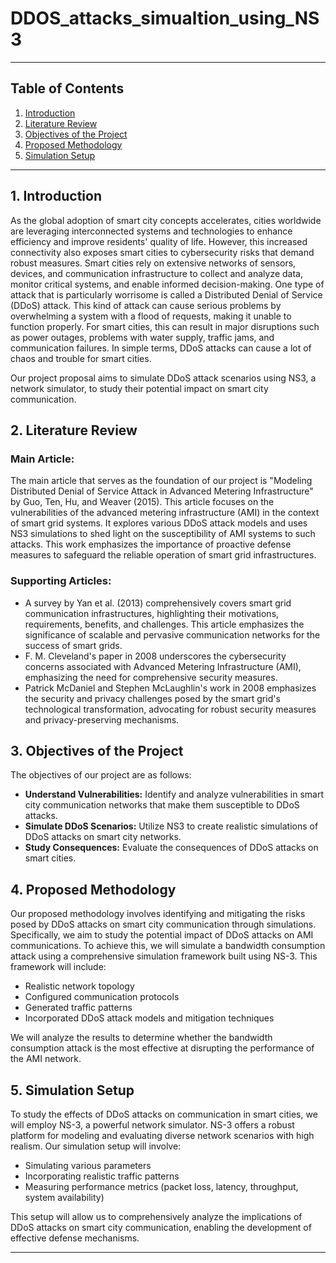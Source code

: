 # DDOS_attacks_simualtion_using_NS3
---

## Table of Contents
1. [Introduction](#introduction)
2. [Literature Review](#literature-review)
3. [Objectives of the Project](#objectives-of-the-project)
4. [Proposed Methodology](#proposed-methodology)
5. [Simulation Setup](#simulation-setup)

---

## 1. Introduction <a name="introduction"></a>
As the global adoption of smart city concepts accelerates, cities worldwide are leveraging interconnected systems and technologies to enhance efficiency and improve residents' quality of life. However, this increased connectivity also exposes smart cities to cybersecurity risks that demand robust measures. Smart cities rely on extensive networks of sensors, devices, and communication infrastructure to collect and analyze data, monitor critical systems, and enable informed decision-making. One type of attack that is particularly worrisome is called a Distributed Denial of Service (DDoS) attack. This kind of attack can cause serious problems by overwhelming a system with a flood of requests, making it unable to function properly. For smart cities, this can result in major disruptions such as power outages, problems with water supply, traffic jams, and communication failures. In simple terms, DDoS attacks can cause a lot of chaos and trouble for smart cities.

Our project proposal aims to simulate DDoS attack scenarios using NS3, a network simulator, to study their potential impact on smart city communication.

## 2. Literature Review <a name="literature-review"></a>
### Main Article:
The main article that serves as the foundation of our project is "Modeling Distributed Denial of Service Attack in Advanced Metering Infrastructure" by Guo, Ten, Hu, and Weaver (2015). This article focuses on the vulnerabilities of the advanced metering infrastructure (AMI) in the context of smart grid systems. It explores various DDoS attack models and uses NS3 simulations to shed light on the susceptibility of AMI systems to such attacks. This work emphasizes the importance of proactive defense measures to safeguard the reliable operation of smart grid infrastructures.

### Supporting Articles:
- A survey by Yan et al. (2013) comprehensively covers smart grid communication infrastructures, highlighting their motivations, requirements, benefits, and challenges. This article emphasizes the significance of scalable and pervasive communication networks for the success of smart grids.
- F. M. Cleveland's paper in 2008 underscores the cybersecurity concerns associated with Advanced Metering Infrastructure (AMI), emphasizing the need for comprehensive security measures.
- Patrick McDaniel and Stephen McLaughlin's work in 2008 emphasizes the security and privacy challenges posed by the smart grid's technological transformation, advocating for robust security measures and privacy-preserving mechanisms.

## 3. Objectives of the Project <a name="objectives-of-the-project"></a>
The objectives of our project are as follows:
- **Understand Vulnerabilities:** Identify and analyze vulnerabilities in smart city communication networks that make them susceptible to DDoS attacks.
- **Simulate DDoS Scenarios:** Utilize NS3 to create realistic simulations of DDoS attacks on smart city networks.
- **Study Consequences:** Evaluate the consequences of DDoS attacks on smart cities.

## 4. Proposed Methodology <a name="proposed-methodology"></a>
Our proposed methodology involves identifying and mitigating the risks posed by DDoS attacks on smart city communication through simulations. Specifically, we aim to study the potential impact of DDoS attacks on AMI communications. To achieve this, we will simulate a bandwidth consumption attack using a comprehensive simulation framework built using NS-3. This framework will include:
- Realistic network topology
- Configured communication protocols
- Generated traffic patterns
- Incorporated DDoS attack models and mitigation techniques

We will analyze the results to determine whether the bandwidth consumption attack is the most effective at disrupting the performance of the AMI network.

## 5. Simulation Setup <a name="simulation-setup"></a>
To study the effects of DDoS attacks on communication in smart cities, we will employ NS-3, a powerful network simulator. NS-3 offers a robust platform for modeling and evaluating diverse network scenarios with high realism. Our simulation setup will involve:
- Simulating various parameters
- Incorporating realistic traffic patterns
- Measuring performance metrics (packet loss, latency, throughput, system availability)

This setup will allow us to comprehensively analyze the implications of DDoS attacks on smart city communication, enabling the development of effective defense mechanisms.

---
